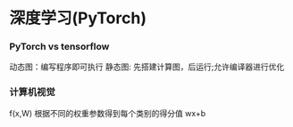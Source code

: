 # 深度学习(PyTorch)
### PyTorch vs tensorflow
动态图：编写程序即可执行
静态图: 先搭建计算图，后运行;允许编译器进行优化
### 计算机视觉
f(x,W) 根据不同的权重参数得到每个类别的得分值
wx+b